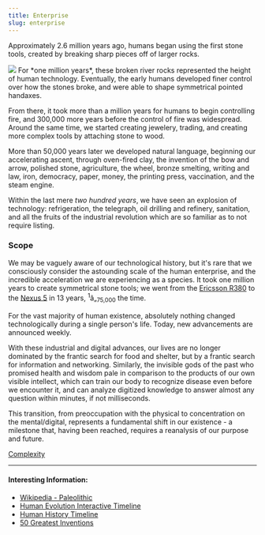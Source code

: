 ```yaml
---
title: Enterprise
slug: enterprise
---
```


Approximately 2.6 million years ago, humans began using the first stone tools, created by breaking sharp pieces off of larger rocks.

<img class="right" src="/image/acheulean.jpg" data-source="An Acheulean - stone tool after exposure to one million years of human ephemeralization. ~ Wikipedia" data-link="https://en.wikipedia.org/wiki/File:Acheuleanhandaxes.jpg">
For *one million years*, these broken river rocks represented the height of human technology. Eventually, the early humans developed finer control over how the stones broke, and were able to shape symmetrical pointed handaxes.

From there, it took more than a million years for humans to begin controlling fire, and 300,000 more years before the control of fire was widespread. Around the same time, we started creating jewelery, trading, and creating more complex tools by attaching stone to wood.

More than 50,000 years later we developed natural language, beginning our accelerating ascent, through oven-fired clay, the invention of the bow and arrow, polished stone, agriculture, the wheel, bronze smelting, writing and law, iron, democracy, paper, money, the printing press, vaccination, and the steam engine.

Within the last mere *two hundred years*, we have seen an explosion of technology: refrigeration, the telegraph, oil drilling and refinery, sanitation, and all the fruits of the industrial revolution which are so familiar as to not require listing.

### Scope
We may be vaguely aware of our technological history, but it's rare that we consciously consider the astounding scale of the human enterprise, and the incredible acceleration we are experiencing as a species. It took one million years to create symmetrical stone tools; we went from the [Ericsson R380](http://en.wikipedia.org/wiki/Ericsson_R380) to the [Nexus 5](http://en.wikipedia.org/wiki/Nexus_5) in 13 years, <sup>1</sup>â„<sub>75,000</sub> the time.

For the vast majority of human existence, absolutely nothing changed technologically during a single person's life. Today, new advancements are announced weekly.

With these industrial and digital advances, our lives are no longer dominated by the frantic search for food and shelter, but by a frantic search for information and networking. Similarly, the invisible gods of the past who promised health and wisdom pale in comparison to the products of our own visible intellect, which can train our body to recognize disease even before we encounter it, and can analyze digitized knowledge to answer almost any question within minutes, if not milliseconds.

This transition, from preoccupation with the physical to concentration on the mental/digital, represents a fundamental shift in our existence - a milestone that, having been reached, requires a reanalysis of our purpose and future.

<a href="/read/complexity" class="next">Complexity</a>

- - -
#### Interesting Information:
* [Wikipedia - Paleolithic](https://en.wikipedia.org/wiki/Paleolithic)
* [Human Evolution Interactive Timeline](http://humanorigins.si.edu/evidence/human-evolution-timeline-interactive)
* [Human History Timeline](http://humanhistorytimeline.com/)
* [50 Greatest Inventions](http://www.theatlantic.com/magazine/archive/2013/11/innovations-list/309536/)

